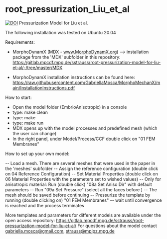 # root_pressurization_Liu_et_al 

[![DOI](https://zenodo.org/badge/395295069.svg)](https://zenodo.org/badge/latestdoi/395295069)
Pressurization Model for Liu et al.

The following installation was tested on Ubuntu 20.04

Requirements:
- MorphoDynamX (MDX - www.MorphoDynamX.org) --> installation package from the 'MDX' subfolder in this repository: https://gitlab.mpcdf.mpg.de/sstrauss/root-pressurization-model-for-liu-et-al/-/tree/master/MDX

- MorphoDynamX installation instructions can be found here: https://raw.githubusercontent.com/GabriellaMosca/MorphoMechanX/main/InstallationInstructions.pdf

How to start:

- Open the model folder (EmbrioAnisotropic) in a console
- type: make clean
- type: make
- type: make run
- MDX opens up with the model processes and predefined mesh (which the user can change)
- In the right panel, under Model/Process/CCF  double click on "01 FEM Membranes"

How to set up your own model:

-- Load a mesh. There are several meshes that were used in the paper in the 'meshes' subfolder
-- Assign the reference configuration (double click on 04 Reference Configuration)
-- Set Material Properties (double click on 06 Material Properties with the parameters set to wished values)
-- Only for anisotropic material: Run (double click) "08a Set Aniso Dir" with default parameters
-- Run "09a Set Pressure" (select all the faces before )
-- The mesh should be saved before continuing
-- Pressurize the template by running (double clicking on) "01 FEM Membranes"
-- wait until convergence is reached and the process terminates


More templates and parameters for different models are available under the open access repository: https://gitlab.mpcdf.mpg.de/sstrauss/root-pressurization-model-for-liu-et-al/
For questions about the model contact gabriella.mosca@gmail.com, strauss@mpipz.mpg.de
